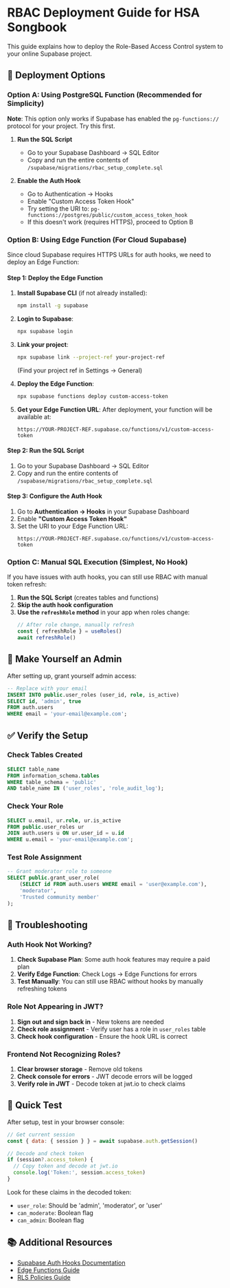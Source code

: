 # RBAC Deployment Guide for HSA Songbook

This guide explains how to deploy the Role-Based Access Control system to your online Supabase project.

## 🚀 Deployment Options

### Option A: Using PostgreSQL Function (Recommended for Simplicity)

**Note**: This option only works if Supabase has enabled the `pg-functions://` protocol for your project. Try this first.

1. **Run the SQL Script**
   - Go to your Supabase Dashboard → SQL Editor
   - Copy and run the entire contents of `/supabase/migrations/rbac_setup_complete.sql`

2. **Enable the Auth Hook**
   - Go to Authentication → Hooks
   - Enable "Custom Access Token Hook"
   - Try setting the URI to: `pg-functions://postgres/public/custom_access_token_hook`
   - If this doesn't work (requires HTTPS), proceed to Option B

### Option B: Using Edge Function (For Cloud Supabase)

Since cloud Supabase requires HTTPS URLs for auth hooks, we need to deploy an Edge Function:

#### Step 1: Deploy the Edge Function

1. **Install Supabase CLI** (if not already installed):
   ```bash
   npm install -g supabase
   ```

2. **Login to Supabase**:
   ```bash
   npx supabase login
   ```

3. **Link your project**:
   ```bash
   npx supabase link --project-ref your-project-ref
   ```
   (Find your project ref in Settings → General)

4. **Deploy the Edge Function**:
   ```bash
   npx supabase functions deploy custom-access-token
   ```

5. **Get your Edge Function URL**:
   After deployment, your function will be available at:
   ```
   https://YOUR-PROJECT-REF.supabase.co/functions/v1/custom-access-token
   ```

#### Step 2: Run the SQL Script

1. Go to your Supabase Dashboard → SQL Editor
2. Copy and run the entire contents of `/supabase/migrations/rbac_setup_complete.sql`

#### Step 3: Configure the Auth Hook

1. Go to **Authentication → Hooks** in your Supabase Dashboard
2. Enable **"Custom Access Token Hook"**
3. Set the URI to your Edge Function URL:
   ```
   https://YOUR-PROJECT-REF.supabase.co/functions/v1/custom-access-token
   ```

### Option C: Manual SQL Execution (Simplest, No Hook)

If you have issues with auth hooks, you can still use RBAC with manual token refresh:

1. **Run the SQL Script** (creates tables and functions)
2. **Skip the auth hook configuration**
3. **Use the `refreshRole` method** in your app when roles change:
   ```typescript
   // After role change, manually refresh
   const { refreshRole } = useRoles()
   await refreshRole()
   ```

## 📝 Make Yourself an Admin

After setting up, grant yourself admin access:

```sql
-- Replace with your email
INSERT INTO public.user_roles (user_id, role, is_active)
SELECT id, 'admin', true
FROM auth.users
WHERE email = 'your-email@example.com';
```

## ✅ Verify the Setup

### Check Tables Created
```sql
SELECT table_name 
FROM information_schema.tables 
WHERE table_schema = 'public' 
AND table_name IN ('user_roles', 'role_audit_log');
```

### Check Your Role
```sql
SELECT u.email, ur.role, ur.is_active
FROM public.user_roles ur
JOIN auth.users u ON ur.user_id = u.id
WHERE u.email = 'your-email@example.com';
```

### Test Role Assignment
```sql
-- Grant moderator role to someone
SELECT public.grant_user_role(
    (SELECT id FROM auth.users WHERE email = 'user@example.com'),
    'moderator',
    'Trusted community member'
);
```

## 🔧 Troubleshooting

### Auth Hook Not Working?

1. **Check Supabase Plan**: Some auth hook features may require a paid plan
2. **Verify Edge Function**: Check Logs → Edge Functions for errors
3. **Test Manually**: You can still use RBAC without hooks by manually refreshing tokens

### Role Not Appearing in JWT?

1. **Sign out and sign back in** - New tokens are needed
2. **Check role assignment** - Verify user has a role in `user_roles` table
3. **Check hook configuration** - Ensure the hook URL is correct

### Frontend Not Recognizing Roles?

1. **Clear browser storage** - Remove old tokens
2. **Check console for errors** - JWT decode errors will be logged
3. **Verify role in JWT** - Decode token at jwt.io to check claims

## 🎯 Quick Test

After setup, test in your browser console:

```javascript
// Get current session
const { data: { session } } = await supabase.auth.getSession()

// Decode and check token
if (session?.access_token) {
  // Copy token and decode at jwt.io
  console.log('Token:', session.access_token)
}
```

Look for these claims in the decoded token:
- `user_role`: Should be 'admin', 'moderator', or 'user'
- `can_moderate`: Boolean flag
- `can_admin`: Boolean flag

## 📚 Additional Resources

- [Supabase Auth Hooks Documentation](https://supabase.com/docs/guides/auth/auth-hooks)
- [Edge Functions Guide](https://supabase.com/docs/guides/functions)
- [RLS Policies Guide](https://supabase.com/docs/guides/auth/row-level-security)